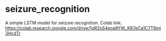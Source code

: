 # seizure_recognition

A simple LSTM model for seizure recognition. 
Colab link: https://colab.research.google.com/drive/1gR2sS4eoa9YW_K87eCa1C7T8mj3HcdTr
